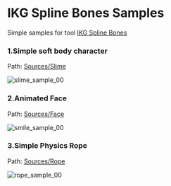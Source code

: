 # IKG Spline Bones Samples
Simple samples for tool [IKG Spline Bones](https://github.com/kulikIlyaG/ikg-spline-bones)

### 1.Simple soft body character
Path: [Sources/Slime](https://github.com/kulikIlyaG/ikg-spline-bones-samples/tree/master/Sources/Slime)

![slime_sample_00](https://github.com/user-attachments/assets/adc5b632-70aa-41c7-bbcd-7619fbc5bd57)

### 2.Animated Face
Path: [Sources/Face](https://github.com/kulikIlyaG/ikg-spline-bones-samples/tree/master/Sources/Face)

![smile_sample_00](https://github.com/user-attachments/assets/bbb23226-22fc-4867-a8a0-e1faf430193e)

### 3.Simple Physics Rope
Path: [Sources/Rope](https://github.com/kulikIlyaG/ikg-spline-bones-samples/tree/master/Sources/Rope)

![rope_sample_00](https://github.com/user-attachments/assets/dd035cb8-78b6-4e3f-b44c-c5a2c8b42fd0)
